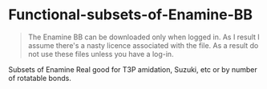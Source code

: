# Functional-subsets-of-Enamine-BB

> The Enamine BB can be downloaded only when logged in. As I result I assume there's a nasty licence associated with the file. As a result do not use these files unless you have a log-in.

Subsets of Enamine Real good for T3P amidation, Suzuki, etc or by number of rotatable bonds.
